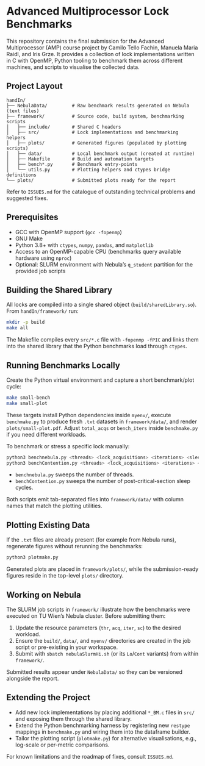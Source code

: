 # Advanced Multiprocessor Lock Benchmarks

This repository contains the final submission for the Advanced Multiprocessor (AMP) course project by Camilo Tello Fachin, Manuela Maria Raidl, and Iris Grze. It provides a collection of lock implementations written in C with OpenMP, Python tooling to benchmark them across different machines, and scripts to visualise the collected data.

## Project Layout

```
handIn/
├── NebulaData/         # Raw benchmark results generated on Nebula (text files)
├── framework/          # Source code, build system, benchmarking scripts
│   ├── include/        # Shared C headers
│   ├── src/            # Lock implementations and benchmarking helpers
│   ├── plots/          # Generated figures (populated by plotting scripts)
│   ├── data/           # Local benchmark output (created at runtime)
│   ├── Makefile        # Build and automation targets
│   ├── bench*.py       # Benchmark entry-points
│   └── utils.py        # Plotting helpers and ctypes bridge definitions
└── plots/              # Submitted plots ready for the report
```

Refer to `ISSUES.md` for the catalogue of outstanding technical problems and suggested fixes.

## Prerequisites

- GCC with OpenMP support (`gcc -fopenmp`)
- GNU Make
- Python 3.8+ with `ctypes`, `numpy`, `pandas`, and `matplotlib`
- Access to an OpenMP-capable CPU (benchmarks query available hardware using `nproc`)
- Optional: SLURM environment with Nebula’s `q_student` partition for the provided job scripts

## Building the Shared Library

All locks are compiled into a single shared object (`build/sharedLibrary.so`). From `handIn/framework/` run:

```bash
mkdir -p build
make all
```

The Makefile compiles every `src/*.c` file with `-fopenmp -fPIC` and links them into the shared library that the Python benchmarks load through `ctypes`.

## Running Benchmarks Locally

Create the Python virtual environment and capture a short benchmark/plot cycle:

```bash
make small-bench
make small-plot
```

These targets install Python dependencies inside `myenv/`, execute `benchmake.py` to produce fresh `.txt` datasets in `framework/data/`, and render `plots/small-plot.pdf`. Adjust `total_acqs` or `bench_iters` inside `benchmake.py` if you need different workloads.

To benchmark or stress a specific lock manually:

```bash
python3 benchnebula.py <threads> <lock_acquisitions> <iterations> <sleep_cycles> <lock-name>
python3 benchContention.py <threads> <lock_acquisitions> <iterations> <sleep_cycles> <lock-name>
```

- `benchnebula.py` sweeps the number of threads.
- `benchContention.py` sweeps the number of post-critical-section sleep cycles.

Both scripts emit tab-separated files into `framework/data/` with column names that match the plotting utilities.

## Plotting Existing Data

If the `.txt` files are already present (for example from Nebula runs), regenerate figures without rerunning the benchmarks:

```bash
python3 plotmake.py
```

Generated plots are placed in `framework/plots/`, while the submission-ready figures reside in the top-level `plots/` directory.

## Working on Nebula

The SLURM job scripts in `framework/` illustrate how the benchmarks were executed on TU Wien’s Nebula cluster. Before submitting them:

1. Update the resource parameters (`thr`, `acq`, `iter`, `sc`) to the desired workload.
2. Ensure the `build/`, `data/`, and `myenv/` directories are created in the job script or pre-existing in your workspace.
3. Submit with `sbatch nebulaSlurmHi.sh` (or its `Lo`/`Cont` variants) from within `framework/`.

Submitted results appear under `NebulaData/` so they can be versioned alongside the report.

## Extending the Project

- Add new lock implementations by placing additional `*_BM.c` files in `src/` and exposing them through the shared library.
- Extend the Python benchmarking harness by registering new `restype` mappings in `benchmake.py` and wiring them into the dataframe builder.
- Tailor the plotting script (`plotmake.py`) for alternative visualisations, e.g., log-scale or per-metric comparisons.

For known limitations and the roadmap of fixes, consult `ISSUES.md`.
